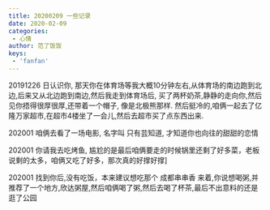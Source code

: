 ```yaml
---
title: 20200209 一些记录
date: 2020-02-09
categories:
 - 心情
author: 范了饭饭
keys:
 - 'fanfan'
---
```



20191226 日认识你, 那天你在体育场等我大概10分钟左右,从体育场的南边跑到北边,后来又从北边跑到南边,然后我走到体育场后, 买了两杯奶茶,静静的走向你,然后见你捂得很厚很厚,还带着一个帽子, 像是北极熊那样. 然后挺冷的,咱俩一起去了亿隆万家超市,在超市4楼坐了一会儿,然后去超市买了点东西出来.

202001  咱俩去看了一场电影, 名字叫 只有芸知道, 才知道你也向往的甜甜的恋情

202001  你请我去吃烤鱼, 尴尬的是最后咱俩要走的时候锅里还剩了好多菜，老板说剩的太多，咱俩又吃了好多，那次真的好撑好撑]

202001  找到你后,没有吃饭，本来建议想吃那个 成都串串香 来着,你说想喝粥,并推荐了一个地方,欣达粥屋,然后咱俩喝了粥,然后去喝了杯茶,最后不出意料的还是逛了公园


